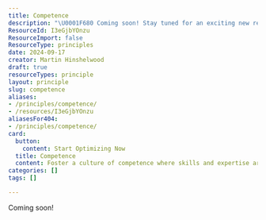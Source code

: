 ```yaml
---
title: Competence
description: "\U0001F680 Coming soon! Stay tuned for an exciting new resource that will enhance your experience and knowledge. Don't miss out!"
ResourceId: I3eGjbYOnzu
ResourceImport: false
ResourceType: principles
date: 2024-09-17
creator: Martin Hinshelwood
draft: true
resourceTypes: principle
layout: principle
slug: competence
aliases:
- /principles/competence/
- /resources/I3eGjbYOnzu
aliasesFor404:
- /principles/competence/
card:
  button:
    content: Start Optimizing Now
  title: Competence
  content: Foster a culture of competence where skills and expertise are continuously developed to drive excellence in every aspect of the organization.
categories: []
tags: []

---
```

Coming soon!
